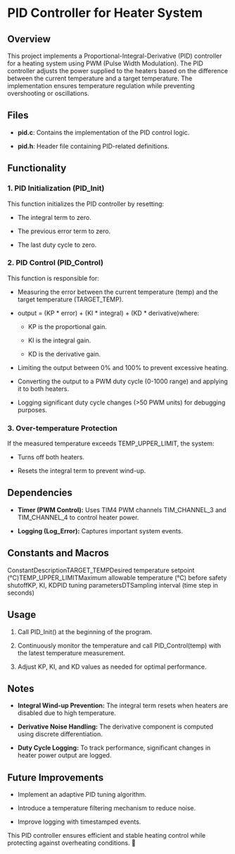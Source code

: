 PID Controller for Heater System
================================

Overview
--------

This project implements a Proportional-Integral-Derivative (PID) controller for a heating system using PWM (Pulse Width Modulation). The PID controller adjusts the power supplied to the heaters based on the difference between the current temperature and a target temperature. The implementation ensures temperature regulation while preventing overshooting or oscillations.

Files
-----

*   **pid.c**: Contains the implementation of the PID control logic.
    
*   **pid.h**: Header file containing PID-related definitions.
    

Functionality
-------------

### 1\. PID Initialization (PID\_Init)

This function initializes the PID controller by resetting:

*   The integral term to zero.
    
*   The previous error term to zero.
    
*   The last duty cycle to zero.
    

### 2\. PID Control (PID\_Control)

This function is responsible for:

*   Measuring the error between the current temperature (temp) and the target temperature (TARGET\_TEMP).
    
*   output = (KP \* error) + (KI \* integral) + (KD \* derivative)where:
    
    *   KP is the proportional gain.
        
    *   KI is the integral gain.
        
    *   KD is the derivative gain.
        
*   Limiting the output between 0% and 100% to prevent excessive heating.
    
*   Converting the output to a PWM duty cycle (0-1000 range) and applying it to both heaters.
    
*   Logging significant duty cycle changes (>50 PWM units) for debugging purposes.
    

### 3\. Over-temperature Protection

If the measured temperature exceeds TEMP\_UPPER\_LIMIT, the system:

*   Turns off both heaters.
    
*   Resets the integral term to prevent wind-up.
    

Dependencies
------------

*   **Timer (PWM Control):** Uses TIM4 PWM channels TIM\_CHANNEL\_3 and TIM\_CHANNEL\_4 to control heater power.
    
*   **Logging (Log\_Error):** Captures important system events.
    

Constants and Macros
--------------------

ConstantDescriptionTARGET\_TEMPDesired temperature setpoint (°C)TEMP\_UPPER\_LIMITMaximum allowable temperature (°C) before safety shutoffKP, KI, KDPID tuning parametersDTSampling interval (time step in seconds)

Usage
-----

1.  Call PID\_Init() at the beginning of the program.
    
2.  Continuously monitor the temperature and call PID\_Control(temp) with the latest temperature measurement.
    
3.  Adjust KP, KI, and KD values as needed for optimal performance.
    

Notes
-----

*   **Integral Wind-up Prevention:** The integral term resets when heaters are disabled due to high temperature.
    
*   **Derivative Noise Handling:** The derivative component is computed using discrete differentiation.
    
*   **Duty Cycle Logging:** To track performance, significant changes in heater power output are logged.
    

Future Improvements
-------------------

*   Implement an adaptive PID tuning algorithm.
    
*   Introduce a temperature filtering mechanism to reduce noise.
    
*   Improve logging with timestamped events.
    

This PID controller ensures efficient and stable heating control while protecting against overheating conditions. 🚀